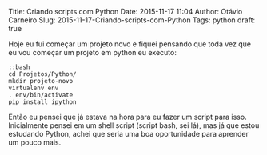 Title: Criando scripts com Python
Date: 2015-11-17 11:04
Author: Otávio Carneiro
Slug: 2015-11-17-Criando-scripts-com-Python
Tags: python
draft: true

Hoje eu fui começar um projeto novo e fiquei pensando que toda vez que eu vou começar um projeto em python eu executo:

    ::bash
    cd Projetos/Python/
    mkdir projeto-novo
    virtualenv env
    . env/bin/activate
    pip install ipython

Então eu pensei que já estava na hora para eu fazer um script para isso. Inicialmente pensei em um shell script (script bash, sei lá), mas já que estou estudando Python, achei que seria uma boa oportunidade para aprender um pouco mais.


